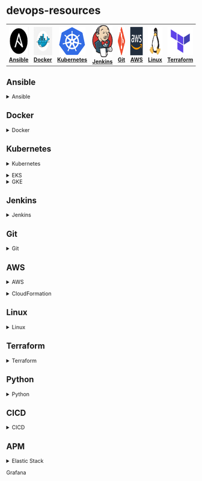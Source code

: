 # devops-resources


<center>
<table>
  <tr>
    <td align="center"><a href="#ansible"><img src="images/ansible.png" width="75px;" height="75px;" alt="ansible"/><br /><b>Ansible</b></a></td>
    <td align="center"><a href="#docker"><img src="images/docker.png" width="70px;" height="75px;" alt="Docker"/><br /><b>Docker</b></a></td>
    <td align="center"><a href="#kubernetes"><img src="images/kubernetes.png" width="70px;" height="75px;" alt="Kubernetes" /><br /><b>Kubernetes</b></a></td>
    <td align="center"><a href="#jenkins"><img src="images/jenkins.png" width="85px;" height="85px;" alt="Jenkins"/><br /><b>Jenkins</b></a></td>
    <td align="center"><a href="#git"><img src="images/git.png" width="80px;" height="75px;" alt="Git"/><br /><b>Git</b></a></td>
    <td align="center"><a href="#AWS"><img src="images/aws.png" width="80x;" height="75px;" alt="AWS"/><br /><b>AWS</b></a></td>
    <td align="center"><a href="#linux"><img src="images/linux.png" width="75x;" height="75px;" alt="Linux"/><br /><b>Linux</b></a></td>
    <td align="center"><a href="#terraform"><img src="images/terraform.png" width="70px;" height="75px;" alt="Terraform"/><br /><b>Terraform</b></a></td>
    <td align="center"><a href="#python"><img src="images/python.png" width="70px;" height="75px;" alt="Python"/><br /><b>Python</b></a></td>
    <td align="center"><a href="#cicd"><img src="images/cicd.png" width="80px;" height="70px;" alt="CI/CD"/><br /><b>CI/CD</b></a></td>
    <td align="center"><a href="#APM"><img src="images/apm.gif" width="90px;" height="65px;" alt="APM"/><br /><b>APM</b></a></td>
  </tr>
</table>  
</center> 


## Ansible

<details>
<summary>Ansible</summary><br><b>


</b></details>

## Docker

<details>
<summary>Docker</summary><br><b>

Concepts

The Linux kernel has a number of features that allow a process to be isolated. Container engines such as Docker use two main kernel features to isolate processes: Cgroups and Namespaces. 
- Namespaces
- Cgroups

LXC

Libcontainer

Dockerfile

Each Dockerfile is a script, composed of various commands and arguments listed successively to automatically perform actions on a base image (or from scratch) in order to create a new one.

- FROM

FROM directive is probably the most crucial amongst all others for Dockerfiles. It defines the base image to use to start the build process. It can be any image, including the ones you have created previously. If a FROM image is not found on the host, Docker will try to find it (and download) from the Docker Hub or other container repository. It needs to be the first command declared inside a Dockerfile.


```bash
# Usage: FROM [image name]
FROM ubuntu
```

- ADD

The ADD command gets two arguments: a source and a destination. It basically copies the files from the source on the host into the container’s own filesystem at the set destination. If, however, the source is a URL (e.g. http://github.com/user/file/), then the contents of the URL are downloaded and placed at the destination.


```bash
# Usage: ADD [source directory or URL] [destination directory]
ADD /my_app_folder /my_app_folder
```
- CMD

The command CMD, similarly to RUN, can be used for executing a specific command. However, unlike RUN it is not executed during build, but when a container is instantiated using the image being built. Therefore, it should be considered as an initial, default command that gets executed (i.e. run) with the creation of containers based on the image.

To clarify: an example for CMD would be running an application upon creation of a container which is already installed using RUN (e.g. RUN apt-get install …) inside the image. This default application execution command that is set with CMD becomes the default and replaces any command which is passed during the creation.


```bash
# Usage 1: CMD application "argument", "argument", ..
CMD "echo" "Hello docker!"
```

- ENTRYPOINT

ENTRYPOINT argument sets the concrete default application that is used every time a container is created using the image. For example, if you have installed a specific application inside an image and you will use this image to only run that application, you can state it with ENTRYPOINT and whenever a container is created from that image, your application will be the target.

If you couple ENTRYPOINT with CMD, you can remove “application” from CMD and just leave “arguments” which will be passed to the ENTRYPOINT.

```bash
# Usage: ENTRYPOINT application "argument", "argument", ..
# Remember: arguments are optional. They can be provided by CMD
#           or during the creation of a container.
ENTRYPOINT echo

# Usage example with CMD:
# Arguments set with CMD can be overridden during *run*
CMD "Hello docker!"
ENTRYPOINT echo
```

- ENV

The ENV command is used to set the environment variables (one or more). These variables consist of “key value” pairs which can be accessed within the container by scripts and applications alike. This functionality of Docker offers an enormous amount of flexibility for running programs.
```bash
# Usage: ENV key value
ENV SERVER_WORKS 4
```

- EXPOSE

The EXPOSE command is used to associate a specified port to enable networking between the running process inside the container and the outside world (i.e. the host).

```bash
# Usage: EXPOSE [port]
# Usage: EXPOSE [port]
EXPOSE 8080
```

- MAINTAINER

One of the commands that can be set anywhere in the file - although it would be better if it was declared on top - is MAINTAINER. This non-executing command declares the author, hence setting the author field of the images. It should come nonetheless after FROM.


```bash 
# Usage: MAINTAINER [name]
MAINTAINER authors_name
```

- RUN

The RUN command is the central executing directive for Dockerfiles. It takes a command as its argument and runs it to form the image. Unlike CMD, it actually is used to build the image (forming another layer on top of the previous one which is committed).



```bash
# Usage: RUN [command]
RUN aptitude install -y riak
``` 

- USER

The USER directive is used to set the UID (or username) which is to run the container based on the image being built.

```bash
# Usage: USER [UID]
USER 751
``` 

- VOLUME

The VOLUME command is used to enable access from your container to a directory on the host machine (i.e. mounting it).


```bash
# Usage: VOLUME ["/dir_1", "/dir_2" ..]
VOLUME ["/my_files"]
``` 

- WORKDIR

The WORKDIR directive is used to set where the command defined with CMD is to be executed.

```bash
# Usage: WORKDIR /path
WORKDIR ~/
``` 

Best practices for writing Dockerfiles [here](https://docs.docker.com/develop/develop-images/dockerfile_best-practices/)



</b></details>

## Kubernetes

<details>
<summary>Kubernetes</summary><br><b>

Kubernetes Basics

- Pod is a group of linked containers which shares a unique IP address. 
- Labels are key-value pairs attached to resources that contain information that helps to identify them. 
- ReplicaSet is a resource that templates the creation of pods. NOTE: ReplicaSet replaces the ReplicaController
- Deployment are used to gracefully roll out new versions of ReplicaSets.
- Services give a way of accessing services within our Kubernetes cluster. 

Kubernetes Components:

Architecture

API server

Controller manager

Scheduler

Kubelet

etcd


Basic Commands:

kubectl set image

1. Listing resources

```bash
kubectl get nodes
kubectl get pods
kubectl get services, deployments
```

2. Deleting resources

```bash
kubectl delete namespaces my-namespace

#Force deletion of a pod
kubectl delete pod my-pod --grace-period=0 --force

#Delete all pods in a namespace
kubectl delete pods --all --namespace my-namespace
```

kubectl delete pod XX

kubectl scale XX

Configuration as Code:

```yaml
apiVersion: apps/v1
kind: Deployment
metadata:
  name: nginx-deployment
  labels:
    app: nginx
spec:
  replicas: 3
  selector:
    matchLabels:
      app: nginx
  template:
    metadata:
      labels:
        app: nginx
    spec:
      containers:
      - name: nginx
        image: nginx:1.7.9
        ports:
        - containerPort: 80
```

service.yaml

EKS Cluster Setup

IAM

Helm

Planning for Production Deployments
</b></details>

<details>
<summary>EKS</summary><br><b>
</b></details>

<details>
<summary>GKE</summary><br><b>

Create a cluster
```bash
gcloud container clusters create mycluster
```

</b></details>

## Jenkins

<details>
<summary>Jenkins</summary><br><b>
  
Jenkinsfile to compile and test across two different nodes.

```groovy
pipeline {
  agent none
  environment {
      JUNIT_REPORTS_FOLDER = "**/target/surefire-reports/*.xml" /* set junit reports folder variable */
  }
  options {
      skipDefaultCheckout true /* skips the default repository checkout for testing the 'stash/unstash' feature behaviour */
  }
  stages {
      stage('Checkout code by slave-01') {
          agent {
              label 'slave-01' /* this stage executor and workspace is allocated in slave-01 node */
          }  
          steps {
            checkout scm /* checkout source repository */
            stash includes: '**', name: 'repository_code' /* stores code to be handed over to slave-02 */
          }
      }
      stage('Maven compile by slave-01') {
          agent {
              label 'slave-01' /* this stage executor and workspace is allocated in slave-01 node */
          }
          steps {
              echo "-----------------------------------------------------------------------------------------------------------------"
              echo "Maven Compile by Slave 01 "
              echo "-----------------------------------------------------------------------------------------------------------------"
              sh 'mvn compile' /* compile source code */
          }
          post {
              always {
                  deleteDir() /* workspace clean up */
              }
          }
      }  
      stage('Maven testing by slave-02') {
          agent {
              label 'slave-02' /* this stage executor and workspace is allocated in slave-02 node */
          }
          steps {
              echo "-----------------------------------------------------------------------------------------------------------------"
              echo "Maven Application Testing by Slave 02"
              echo "-----------------------------------------------------------------------------------------------------------------"
              unstash 'repository_code' /* retrieves code stored by slave-01 */
              sh 'mvn test' /* test the compiled source code using unit testing framework */
          }
      }
      stage('Publish testing reports by slave-02') {
          agent {
              label 'slave-02' /* this stage executor and workspace is allocated in slave-02 node */
          }
          steps {
              echo "-----------------------------------------------------------------------------------------------------------------"
              echo "Publish Testing Reports by Slave 02"
              echo "-----------------------------------------------------------------------------------------------------------------"
          }
          post {
              always {
                  junit "${JUNIT_REPORTS_FOLDER}" /* publish unit testing reports */
                  deleteDir() /* workspace clean up */
              }
          }
      }
   }
}
```
  


</b></details>

## Git

<details>
<summary>Git</summary><br><b>
  
Git is a distributed Version Control system. It can track changes to a file and allows you to revert back to any particular change.
Its distributed architecture provides many advantages over other Version Control Systems (VCS) like SVN one major advantage is that it does not rely on a central server to store all the versions of a project’s files. Instead, every developer “clones” a copy of a repository I have shown in the diagram below with “Local repository” and has the full history of the project on his hard drive so that when there is a server outage, all you need for recovery is one of your teammate’s local Git repository.
There is a central cloud repository as well where developers can commit changes and share it with other teammates as you can see in the diagram where all collaborators are commiting changes “Remote repository”.
  
Branching strategies

- Feature branching: 
A feature branch model keeps all of the changes for a particular feature inside of a branch. When the feature is fully tested and validated by automated tests, the branch is then merged into master.

- Task branching:
In this model each task is implemented on its own branch with the task key included in the branch name. It is easy to see which code implements which task, just look for the task key in the branch name.

- Release branching:
Once the develop branch has acquired enough features for a release, you can clone that branch to form a Release branch. Creating this branch starts the next release cycle, so no new features can be added after this point, only bug fixes, documentation generation, and other release-oriented tasks should go in this branch. Once it is ready to ship, the release gets merged into master and tagged with a version number. In addition, it should be merged back into develop branch, which may have progressed since the release was initiated.

Revert a commit

```bash
#Remove or fix the bad file in a new commit and push it to the remote repository
git commit -m “commit message”
```

```bash
#Create a new commit that undoes all changes that were made in the commit to be reverted
git revert <name of commit to be reverted>
```

Squash commits

There are two options to squash last N commits into a single commit.

```bash
#If you want to write the new commit message from scratch use the following command
git reset –soft HEAD~N &&
git commit
```
```bash
#If you want to start editing the new commit message with a concatenation of the existing commit messages then you need to extract those messages and pass them to Git commit for that I will use
git reset –soft HEAD~N &&
git commit –edit -m”$(git log –format=%B –reverse .HEAD@{N})”
```

Git rebase

Rebase is a command which will merge another branch into the branch where you are currently working, and move all of the local commits that are ahead of the rebased branch to the top of the history on that branch. For example, if a feature branch was created from master, and since then the master branch has received new commits, Git rebase can be used to move the feature branch to the tip of master.

The command effectively will replay the changes made in the feature branch at the tip of master, allowing conflicts to be resolved in the process. When done with care, this will allow the feature branch to be merged into master with relative ease and sometimes as a simple fast-forward operation.

Git rebase details [here](https://git-scm.com/docs/git-rebase)


</b></details>

## AWS

<details>
<summary>AWS</summary><br><b>
  
AWS DevOps Blog [here](https://aws.amazon.com/blogs/devops/)


</b></details>

<details>
<summary>CloudFormation</summary><br><b>
</b></details>

## Linux

<details>
<summary>Linux</summary><br><b>


</b></details>


## Terraform

<details>
<summary>Terraform</summary><br><b>


</b></details>

## Python

<details>
<summary>Python</summary><br><b>

Python online IDE [here](https://repl.it/languages/python3)

</b></details>

## CICD

<details>
<summary>CICD</summary><br><b>
  
The Software Development Life Cycle (SDLC) model covers the following phases:

1. Planning
2. Implementation
3. Testing
4. Documentation
5. Deployment and maintenance
6. Maintaining

  
Some of the advantages are:

- Speed of deployment
- Faster testing and analysis
- Smaller code changes
- Better and faster fault isolation
- Increased code coverage
- Automatic deploy to production
- Never ship broken code
- Process is repeatable
- Faster mean time to resolution
- Smaller backlog
- Improved customer satisfaction
- Tons of open source tools available

The disadvantages of CI/CD are:

- New skill sets must be learned
- Big upfront investment
- Legacy systems rarely support CI/CD
- High degree of discipline and dedication to quality

For more info please read [here](https://www.google.com)

</b></details>

## APM

<details>
<summary>Elastic Stack</summary><br><b>

For more info please read [here](https://www.google.com)
</b></details>
<summary>Grafana</summary><br><b>

</b></details>
